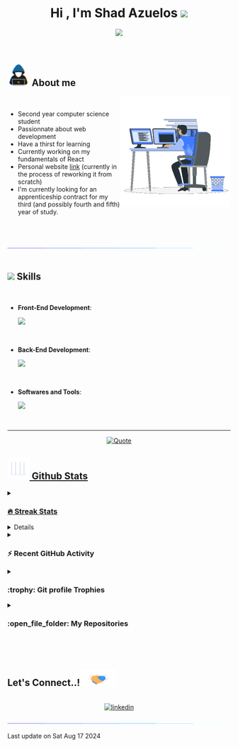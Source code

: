 <h1 align="center"><b>Hi , I'm Shad Azuelos </b><img src="https://media.giphy.com/media/hvRJCLFzcasrR4ia7z/giphy.gif" width="35"></h1>

<p align="center">
  <a href="https://github.com/shadazls"><img src="https://readme-typing-svg.herokuapp.com?font=Time+New+Roman&color=cyan&size=25&center=true&vCenter=true&width=600&height=100&lines=Second+Year+Computer+Science+Student,;Self-taught+Front-End+Developer,;Active+Learner/Researcher,;Love+to+learn+new+stuffs"></a>
</p>

<br>

## <picture><img src = "./images/about_me.gif" width = 50px></picture> **About me**

<picture> <img align="right" src="./images/Right_Side.gif?raw=true" width = 250px></picture>

<br>

- Second year computer science student
- Passionnate about web development
- Have a thirst for learning
- Currently working on my fundamentals of React
- Personal website [link](https://shadazls.github.io/) (currently in the process of reworking it from scratch)
- I'm currently looking for an apprenticeship contract for my third (and possibly fourth and fifth) year of study.

<br><br>

<img src="./images/line.gif"><br><br>

## <img src="https://media2.giphy.com/media/QssGEmpkyEOhBCb7e1/giphy.gif?cid=ecf05e47a0n3gi1bfqntqmob8g9aid1oyj2wr3ds3mg700bl&rid=giphy.gif" width ="25"><b> Skills</b>
<br>

<p align="center">
    
- **Front-End Development**:

  <img src="https://skillicons.dev/icons?i=html,css,tailwind,js,react&perline=14" />
<br>

- **Back-End Development**:

  <img src="https://skillicons.dev/icons?i=nodejs,express&perline=14" />
<br>

- **Softwares and Tools**:

  <img src="https://skillicons.dev/icons?i=git,github,gitlab,vscode,pycharm,windows,linux&perline=14" />

</p>

<br>

-----

<p align = "center">
	<a href="https://github.com/shadazls"> <img alt = "Quote" src="https://quotes-github-readme.vercel.app/api?type=horizontal&theme=tokyonight&animation=grow_out_in&quoteCategory=programming">
</p>

## <picture> <img src = "./images/statistics.gif?raw=true" width = 50px>  </picture> Github Stats

<details><summary><h3> 🔥 Streak Stats</h3></summary>

----	

<p align="center"><img src="https://github-readme-streak-stats.herokuapp.com/?user=shadazls&theme=tokyonight_duo" alt="shadazls" /></p>

</details>
  
<details><summary><h3>💻 GitHub Profile Stats</h3></summary>

----
	
<p align="center">
    <a href="https://github.com/shadazls">
	    <img alt="shadazls's Github Stats" src="https://github-readme-stats.vercel.app/api?username=shadazls&show_icons=true&count_private=true&locale=en&theme=tokyonight&layout=compact" height="230px"/></a>
	  <img src="https://github-readme-stats.vercel.app/api/top-langs?username=shadazls&langs_count=10&show_icons=true&locale=en&theme=tokyonight" alt="7oSkaaa" height="230px"/>
<br/>

  <b>Note:</b> Top languages is only a metric of the languages my public code consists of and doesn't reflect experience or skill level.
  </p>
</details>

<details><summary><h3>⚡ Recent GitHub Activity</h3></summary>

----
	
<img src="https://github-readme-activity-graph.vercel.app/graph?username=shadazls&bg_color=1a1b27&color=aa82d9&line=628edb&point=64bfaf&area=true&hide_border=true)(https://github.com/ashutosh00710/github-readme-activity-graph)">
 
</details>

<details><summary> <h3> :trophy: Git profile Trophies </h3></summary>

----
	
<p align="center"> <a href="https://github.com/ryo-ma/github-profile-trophy"><img src="https://github-profile-trophy.vercel.app/?username=shadazls&layout=compact&theme=tokyonight&column=4&margin-w=15&margin-h=15" alt="7oskaaa" /></a> </p>
	
</details>
	
<details><summary><h3> :open_file_folder: My Repositories </h3></summary>

----
	
<div>
  <p align="center">
	<a href="https://github.com/shadazls/Design-agency-website">
      		<img src="https://github-readme-stats.vercel.app/api/pin/?username=shadazls&repo=Design-agency-website&theme=tokyonight" alt="GitHub Stats" />
    	</a>
	<a href="https://github.com/shadazls/REST-Countries-API">
      		<img src="https://github-readme-stats.vercel.app/api/pin/?username=shadazls&repo=REST-Countries-API&theme=tokyonight" alt="GitHub Stats" />
    	</a>
  </p>
</div>
</details>

</br></br>

## <b> Let's Connect..!</b><img src="./images/handshake.gif" width ="80">
<br>
<div align='center'>
  <a href="https://www.linkedin.com/in/shad-azuelos/" target="_blank">
    <img src="https://user-images.githubusercontent.com/88904952/234979284-68c11d7f-1acc-4f0c-ac78-044e1037d7b0.png" alt="linkedin" height="50" width="50"/>
  </a>
</div>

<br>
<img src="./images/line.gif">
<br>

Last update on Sat Aug 17 2024
